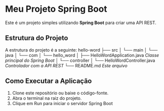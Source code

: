 # Meu Projeto Spring Boot
Este é um projeto simples utilizando **Spring Boot** para criar uma API REST.


## Estrutura do Projeto
A estrutura do projeto é a seguinte:
hello-word
 ├── src 
 │ └── main 
 │ └── java 
 │ └── com 
 │ └── hello_word 
 │ ├── HelloWordApplication.java _Classe principal do Spring Boot_
 │ └── controller 
 │ └── HelloWordController.java _Controlador com a API REST_ 
 └── README.md _Este arquivo_


## Como Executar a Aplicação
1. Clone este repositório ou baixe o código-fonte.
2. Abra o terminal na raiz do projeto.
3. Clique em Run para iniciar o servidor Spring Boot